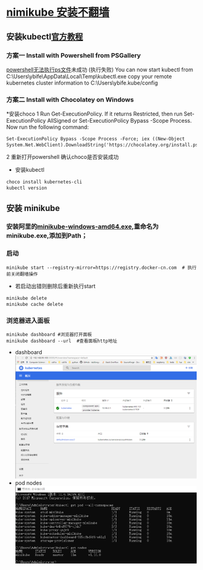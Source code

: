 # [nimikube 安装不翻墙](https://yq.aliyun.com/articles/221687)

## 安装kubectl[官方教程](https://kubernetes.io/docs/tasks/tools/install-kubectl/)
### 方案一 Install with Powershell from PSGallery
[powershell无法执行ps文件](https://www.cnblogs.com/urwlcm/p/4333119.html)未成功
(执行失败)
You can now start kubectl from C:\Users\ybife\AppData\Local\Temp\kubectl.exe
copy your remote kubernetes cluster information to C:\Users\ybife\.kube/config
### 方案二 Install with Chocolatey on Windows
*安装choco 
1 Run Get-ExecutionPolicy. If it returns Restricted, then run Set-ExecutionPolicy AllSigned or Set-ExecutionPolicy Bypass -Scope Process.
Now run the following command:
```
Set-ExecutionPolicy Bypass -Scope Process -Force; iex ((New-Object System.Net.WebClient).DownloadString('https://chocolatey.org/install.ps1'))
```
2 重新打开powershell 确认choco是否安装成功
* 安装kubectl
```
choco install kubernetes-cli
kubectl version
```

## 安装 minikube
### 安装阿里的[minikube-windows-amd64.exe](http://kubernetes.oss-cn-hangzhou.aliyuncs.com/minikube/releases/v0.28.0/minikube-windows-amd64.exe?spm=a2c4e.11153940.blogcont221687.28.7dd57733DopMOu&file=minikube-windows-amd64.exe),重命名为minikube.exe,添加到Path；
### 启动
```
minikube start --registry-mirror=https://registry.docker-cn.com  # 执行前关闭翻墙操作
```
* 若启动出错则删除后重新执行start
```
minikube delete
minikube cache delete
```
### 浏览器进入面板
```
minikube dashboard #浏览器打开面板
minikube dashboard --url  #查看面板http地址
```
* dashboard
![dashboard](../images/dashboard.png)
* pod   nodes
![pod and nodes](../images/pod_nodes_minikube.png)